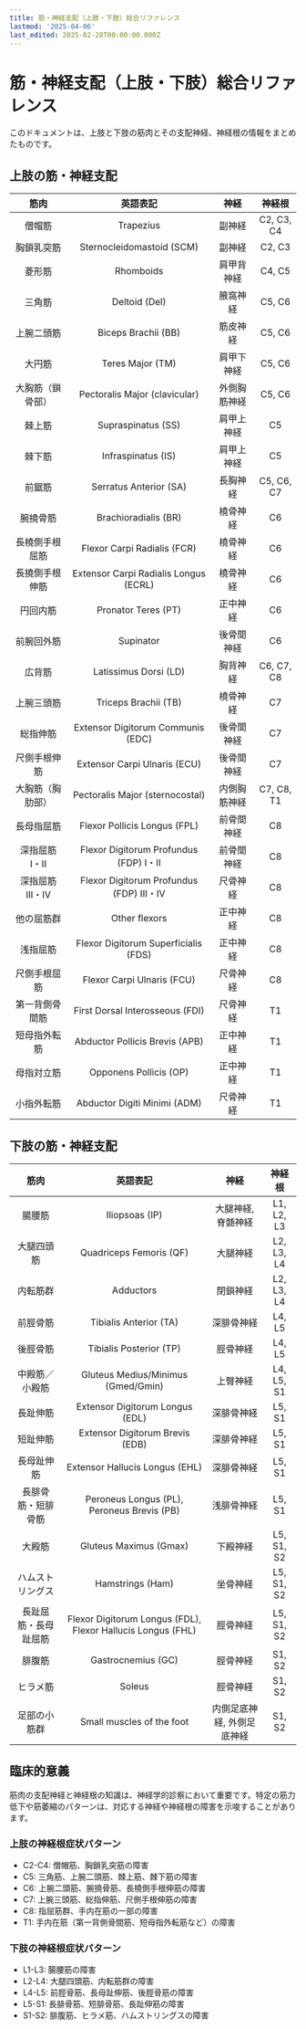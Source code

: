 ```yaml
---
title: 筋・神経支配（上肢・下肢）総合リファレンス
lastmod: '2025-04-06'
last_edited: 2025-02-28T00:00:00.000Z
---
```


# 筋・神経支配（上肢・下肢）総合リファレンス

このドキュメントは、上肢と下肢の筋肉とその支配神経、神経根の情報をまとめたものです。

## 上肢の筋・神経支配

|       筋肉       |                 英語表記                 |     神経     |   神経根   |
| :--------------: | :--------------------------------------: | :----------: | :--------: |
|      僧帽筋      |                Trapezius                 |    副神経    | C2, C3, C4 |
|    胸鎖乳突筋    |        Sternocleidomastoid (SCM)         |    副神経    |   C2, C3   |
|      菱形筋      |                Rhomboids                 |  肩甲背神経  |   C4, C5   |
|      三角筋      |              Deltoid (Del)               |   腋窩神経   |   C5, C6   |
|    上腕二頭筋    |           Biceps Brachii (BB)            |   筋皮神経   |   C5, C6   |
|      大円筋      |             Teres Major (TM)             |  肩甲下神経  |   C5, C6   |
| 大胸筋（鎖骨部） |      Pectoralis Major (clavicular)       | 外側胸筋神経 |   C5, C6   |
|      棘上筋      |            Supraspinatus (SS)            |  肩甲上神経  |     C5     |
|      棘下筋      |            Infraspinatus (IS)            |  肩甲上神経  |     C5     |
|      前鋸筋      |          Serratus Anterior (SA)          |   長胸神経   | C5, C6, C7 |
|     腕撓骨筋     |           Brachioradialis (BR)           |   橈骨神経   |     C6     |
|  長橈側手根屈筋  |       Flexor Carpi Radialis (FCR)        |   橈骨神経   |     C6     |
|  長撓側手根伸筋  |  Extensor Carpi Radialis Longus (ECRL)   |   橈骨神経   |     C6     |
|     円回内筋     |           Pronator Teres (PT)            |   正中神経   |     C6     |
|    前腕回外筋    |                Supinator                 |  後骨間神経  |     C6     |
|      広背筋      |          Latissimus Dorsi (LD)           |   胸背神経   | C6, C7, C8 |
|    上腕三頭筋    |           Triceps Brachii (TB)           |   橈骨神経   |     C7     |
|     総指伸筋     |    Extensor Digitorum Communis (EDC)     |  後骨間神経  |     C7     |
|   尺側手根伸筋   |       Extensor Carpi Ulnaris (ECU)       |  後骨間神経  |     C7     |
| 大胸筋（胸肋部） |     Pectoralis Major (sternocostal)      | 内側胸筋神経 | C7, C8, T1 |
|    長母指屈筋    |       Flexor Pollicis Longus (FPL)       |  前骨間神経  |     C8     |
|  深指屈筋 I・II  |  Flexor Digitorum Profundus (FDP) I・II  |  前骨間神経  |     C8     |
| 深指屈筋 III・IV | Flexor Digitorum Profundus (FDP) III・IV |   尺骨神経   |     C8     |
|    他の屈筋群    |              Other flexors               |   正中神経   |     C8     |
|     浅指屈筋     |   Flexor Digitorum Superficialis (FDS)   |   正中神経   |     C8     |
|   尺側手根屈筋   |        Flexor Carpi Ulnaris (FCU)        |   尺骨神経   |     C8     |
|  第一背側骨間筋  |     First Dorsal Interosseous (FDI)      |   尺骨神経   |     T1     |
|   短母指外転筋   |      Abductor Pollicis Brevis (APB)      |   正中神経   |     T1     |
|    母指対立筋    |          Opponens Pollicis (OP)          |   正中神経   |     T1     |
|    小指外転筋    |       Abductor Digiti Minimi (ADM)       |   尺骨神経   |     T1     |

## 下肢の筋・神経支配

|         筋肉         |                          英語表記                           |            神経            |   神経根   |
| :------------------: | :---------------------------------------------------------: | :------------------------: | :--------: |
|        腸腰筋        |                       Iliopsoas (IP)                        |     大腿神経, 脊髄神経     | L1, L2, L3 |
|      大腿四頭筋      |                   Quadriceps Femoris (QF)                   |          大腿神経          | L2, L3, L4 |
|       内転筋群       |                          Adductors                          |          閉鎖神経          | L2, L3, L4 |
|       前脛骨筋       |                   Tibialis Anterior (TA)                    |         深腓骨神経         |   L4, L5   |
|       後脛骨筋       |                   Tibialis Posterior (TP)                   |          脛骨神経          |   L4, L5   |
|    中殿筋／小殿筋    |             Gluteus Medius/Minimus (Gmed/Gmin)              |          上臀神経          | L4, L5, S1 |
|       長趾伸筋       |               Extensor Digitorum Longus (EDL)               |         深腓骨神経         |   L5, S1   |
|       短趾伸筋       |               Extensor Digitorum Brevis (EDB)               |         深腓骨神経         |   L5, S1   |
|      長母趾伸筋      |               Extensor Hallucis Longus (EHL)                |         深腓骨神経         |   L5, S1   |
|  長腓骨筋・短腓骨筋  |         Peroneus Longus (PL), Peroneus Brevis (PB)          |         浅腓骨神経         |   L5, S1   |
|        大殿筋        |                   Gluteus Maximus (Gmax)                    |          下殿神経          | L5, S1, S2 |
|   ハムストリングス   |                      Hamstrings (Ham)                       |          坐骨神経          | L5, S1, S2 |
| 長趾屈筋・長母趾屈筋 | Flexor Digitorum Longus (FDL), Flexor Hallucis Longus (FHL) |          脛骨神経          | L5, S1, S2 |
|        腓腹筋        |                     Gastrocnemius (GC)                      |          脛骨神経          |   S1, S2   |
|       ヒラメ筋       |                           Soleus                            |          脛骨神経          |   S1, S2   |
|     足部の小筋群     |                  Small muscles of the foot                  | 内側足底神経, 外側足底神経 |   S1, S2   |

## 臨床的意義

筋肉の支配神経と神経根の知識は、神経学的診察において重要です。特定の筋力低下や筋萎縮のパターンは、対応する神経や神経根の障害を示唆することがあります。

### 上肢の神経根症状パターン

- C2-C4: 僧帽筋、胸鎖乳突筋の障害
- C5: 三角筋、上腕二頭筋、棘上筋、棘下筋の障害
- C6: 上腕二頭筋、腕撓骨筋、長橈側手根伸筋の障害
- C7: 上腕三頭筋、総指伸筋、尺側手根伸筋の障害
- C8: 指屈筋群、手内在筋の一部の障害
- T1: 手内在筋（第一背側骨間筋、短母指外転筋など）の障害

### 下肢の神経根症状パターン

- L1-L3: 腸腰筋の障害
- L2-L4: 大腿四頭筋、内転筋群の障害
- L4-L5: 前脛骨筋、長母趾伸筋、後脛骨筋の障害
- L5-S1: 長腓骨筋、短腓骨筋、長趾伸筋の障害
- S1-S2: 腓腹筋、ヒラメ筋、ハムストリングスの障害
